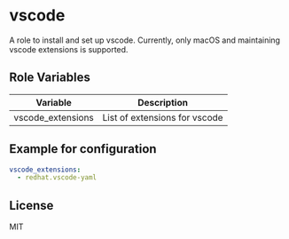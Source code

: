 vscode
=========

A role to install and set up vscode. Currently, only macOS and maintaining vscode extensions is supported.  

Role Variables
--------------

| Variable          | Description                   |
|-------------------|-------------------------------|
| vscode_extensions | List of extensions for vscode |

Example for configuration
-------

```yaml
vscode_extensions:
  - redhat.vscode-yaml
```

License
-------

MIT
